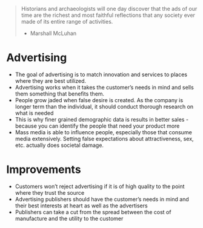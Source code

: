 > Historians and archaeologists will one day discover that the ads of our time are the richest and most faithful reflections that any society ever made of its entire range of activities.
> - Marshall McLuhan

# Advertising

- The goal of advertising is to match innovation and services to places where they are best utilized.
- Advertising works when it takes the customer’s needs in mind and sells them something that benefits them.
- People grow jaded when false desire is created. As the company is longer term than the individual, it should conduct thorough research on what is needed
- This is why finer grained demographic data is results in better sales - because you can identify the people that need your product more
- Mass media is able to influence people, especially those that consume media extensively. Setting false expectations about attractiveness, sex, etc. actually does societal damage.

# Improvements

- Customers won’t reject advertising if it is of high quality to the point where they trust the source
- Advertising publishers should have the customer’s needs in mind and their best interests at heart as well as the advertisers
- Publishers can take a cut from the spread between the cost of manufacture and the utility to the customer